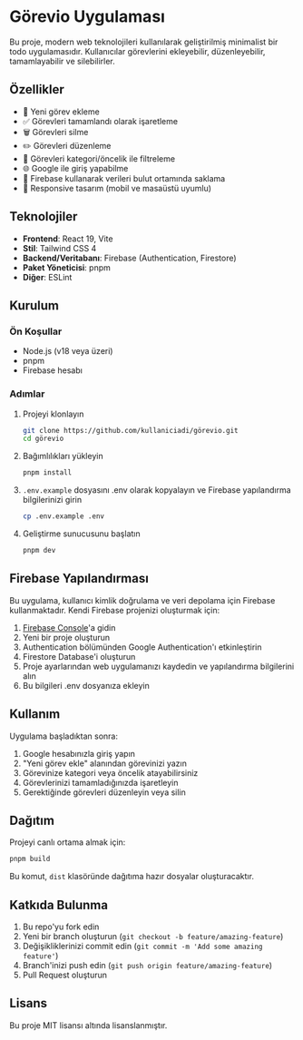 # Görevio Uygulaması

Bu proje, modern web teknolojileri kullanılarak geliştirilmiş minimalist bir todo uygulamasıdır. Kullanıcılar görevlerini ekleyebilir, düzenleyebilir, tamamlayabilir ve silebilirler.

## Özellikler

- 📝 Yeni görev ekleme
- ✅ Görevleri tamamlandı olarak işaretleme
- 🗑️ Görevleri silme
- ✏️ Görevleri düzenleme
- 🔖 Görevleri kategori/öncelik ile filtreleme
- 🌐 Google ile giriş yapabilme
- 💾 Firebase kullanarak verileri bulut ortamında saklama
- 📱 Responsive tasarım (mobil ve masaüstü uyumlu)

## Teknolojiler

- **Frontend**: React 19, Vite
- **Stil**: Tailwind CSS 4
- **Backend/Veritabanı**: Firebase (Authentication, Firestore)
- **Paket Yöneticisi**: pnpm
- **Diğer**: ESLint

## Kurulum

### Ön Koşullar

- Node.js (v18 veya üzeri)
- pnpm
- Firebase hesabı

### Adımlar

1. Projeyi klonlayın
   ```bash
   git clone https://github.com/kullaniciadi/görevio.git
   cd görevio
   ```

2. Bağımlılıkları yükleyin
   ```bash
   pnpm install
   ```

3. `.env.example` dosyasını .env olarak kopyalayın ve Firebase yapılandırma bilgilerinizi girin
   ```bash
   cp .env.example .env
   ```

4. Geliştirme sunucusunu başlatın
   ```bash
   pnpm dev
   ```

## Firebase Yapılandırması

Bu uygulama, kullanıcı kimlik doğrulama ve veri depolama için Firebase kullanmaktadır. Kendi Firebase projenizi oluşturmak için:

1. [Firebase Console](https://console.firebase.google.com)'a gidin
2. Yeni bir proje oluşturun
3. Authentication bölümünden Google Authentication'ı etkinleştirin
4. Firestore Database'i oluşturun
5. Proje ayarlarından web uygulamanızı kaydedin ve yapılandırma bilgilerini alın
6. Bu bilgileri .env dosyanıza ekleyin

## Kullanım

Uygulama başladıktan sonra:

1. Google hesabınızla giriş yapın
2. "Yeni görev ekle" alanından görevinizi yazın
3. Görevinize kategori veya öncelik atayabilirsiniz
4. Görevlerinizi tamamladığınızda işaretleyin
5. Gerektiğinde görevleri düzenleyin veya silin

## Dağıtım

Projeyi canlı ortama almak için:

```bash
pnpm build
```

Bu komut, `dist` klasöründe dağıtıma hazır dosyalar oluşturacaktır.

## Katkıda Bulunma

1. Bu repo'yu fork edin
2. Yeni bir branch oluşturun (`git checkout -b feature/amazing-feature`)
3. Değişikliklerinizi commit edin (`git commit -m 'Add some amazing feature'`)
4. Branch'inizi push edin (`git push origin feature/amazing-feature`)
5. Pull Request oluşturun

## Lisans

Bu proje MIT lisansı altında lisanslanmıştır.